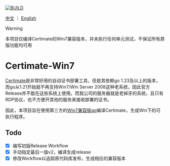[![BUILD](https://github.com/SilenWang/certimate_win7/actions/workflows/build.yaml/badge.svg)](https://github.com/SilenWang/certimate_win7/actions/workflows/build.yaml)

[中文](README.md) ｜ [English](README_EN.md)

> [!WARNING]
> 本项目仅编译Certimate的Win7兼容版本，并未执行任何单元测试，不保证所有原版功能均可用

# Certimate-Win7

[Certimate](https://github.com/usual2970/certimate)是非常好用的自动证书部署工具，但是其依赖go 1.23及以上的版本，而go从1.21开始就不再支持Win7/Win Server 2008这种老系统，因此官方Release并不能在这些系统上使用。而我公司的服务器就是老掉牙的系统，且只有RDP协议，也不方便开其他的服务来接收部署的证书。

因此，本项目旨在使用第三方的[Win7兼容版go](https://github.com/XTLS/go-win7)编译Certimate，生成Win下的可执行程序。

## Todo

- [x] 编写初版Release Workflow
- [x] 手动指定最后一版v2，编译生成release
- [x] 修改Workflow以追踪原代码库发布，生成相应的兼容版本